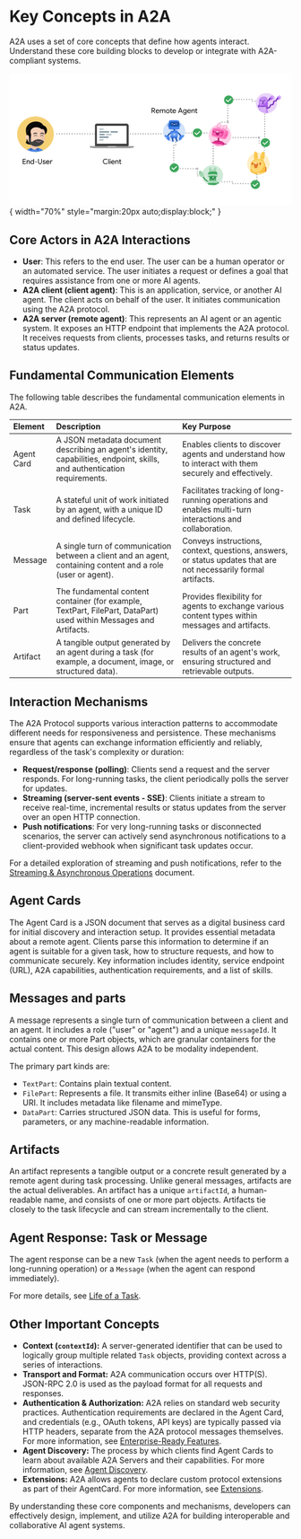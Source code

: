 # Key Concepts in A2A

A2A uses a set of core concepts that define how agents interact.
Understand these core building blocks to develop or integrate with A2A-compliant
systems.

![A2A Actors showing a User, A2A Client (Client Agent), and A2A Server (Remote Agent)](../assets/a2a-actors.png){ width="70%" style="margin:20px auto;display:block;" }

## Core Actors in A2A Interactions

- **User**: This refers to the end user. The user can be a human operator or
   an automated service. The user initiates a request or defines a goal that
   requires assistance from one or more AI agents.
- **A2A client (client agent)**: This is an application, service, or another
   AI agent. The client acts on behalf of the user. It initiates communication
   using the A2A protocol.
- **A2A server (remote agent)**: This represents an AI agent or an agentic
   system. It exposes an HTTP endpoint that implements the A2A protocol. It
   receives requests from clients, processes tasks, and returns results or
   status updates.   
## Fundamental Communication Elements

The following table describes the fundamental communication elements in A2A.


| Element | Description | Key Purpose |
| :------ | :---------- | :---------- |
| Agent Card | A JSON metadata document describing an agent's identity, capabilities, endpoint, skills, and authentication requirements. | Enables clients to discover agents and understand how to interact with them securely and effectively. |
| Task | A stateful unit of work initiated by an agent, with a unique ID and defined lifecycle. | Facilitates tracking of long-running operations and enables multi-turn interactions and collaboration. |
| Message | A single turn of communication between a client and an agent, containing content and a role (user or agent). | Conveys instructions, context, questions, answers, or status updates that are not necessarily formal artifacts. |
| Part | The fundamental content container (for example, TextPart, FilePart, DataPart) used within Messages and Artifacts. | Provides flexibility for agents to exchange various content types within messages and artifacts. |
| Artifact | A tangible output generated by an agent during a task (for example, a document, image, or structured data). | Delivers the concrete results of an agent's work, ensuring structured and retrievable outputs. |


## Interaction Mechanisms

The A2A Protocol supports various interaction patterns to accommodate different
needs for responsiveness and persistence. These mechanisms ensure that agents
can exchange information efficiently and reliably, regardless of the task's
complexity or duration:

-   **Request/response (polling)**: Clients send a request and the server
    responds. For long-running tasks, the client periodically polls the server
    for updates.
-   **Streaming (server-sent events - SSE)**: Clients initiate a stream to
    receive real-time, incremental results or status updates from the server
    over an open HTTP connection.
-   **Push notifications**: For very long-running tasks or disconnected
    scenarios, the server can actively send asynchronous notifications to a
    client-provided webhook when significant task updates occur.

For a detailed exploration of streaming and push notifications, refer to the
[Streaming & Asynchronous Operations](./streaming-and-async.md) document.

## Agent Cards

The Agent Card is a JSON document that serves as a digital business card for
initial discovery and interaction setup. It provides essential metadata about a
remote agent. Clients parse this information to determine if an agent is suitable
for a given task, how to structure requests, and how to communicate securely. Key
information includes identity, service endpoint (URL), A2A capabilities,
authentication requirements, and a list of skills.

## Messages and parts

A message represents a single turn of communication between a client and an
agent. It includes a role ("user" or "agent") and a unique `messageId`. It
contains one or more Part objects, which are granular containers for the actual
content. This design allows A2A to be modality independent.

The primary part kinds are:

  - `TextPart`: Contains plain textual content.
  - `FilePart`: Represents a file. It transmits either inline (Base64) or
   using a URI. It includes metadata like filename and mimeType.
  - `DataPart`: Carries structured JSON data. This is useful for forms,
   parameters, or any machine-readable information.

## Artifacts

An artifact represents a tangible output or a concrete result generated by a
remote agent during task processing. Unlike general messages, artifacts are the
actual deliverables. An artifact has a unique `artifactId`, a human-readable
name, and consists of one or more part objects. Artifacts tie closely to the
task lifecycle and can stream incrementally to the client.

## Agent Response: Task or Message

The agent response can be a new `Task` (when the agent needs to perform a
long-running operation) or a `Message` (when the agent can respond immediately).

For more details, see [Life of a Task](./life-of-a-task.md).

## Other Important Concepts

- **Context (`contextId`):** A server-generated identifier that can be used to logically group multiple related `Task` objects, providing context across a series of interactions.
- **Transport and Format:** A2A communication occurs over HTTP(S). JSON-RPC 2.0 is used as the payload format for all requests and responses.
- **Authentication & Authorization:** A2A relies on standard web security practices. Authentication requirements are declared in the Agent Card, and credentials (e.g., OAuth tokens, API keys) are typically passed via HTTP headers, separate from the A2A protocol messages themselves. For more information, see [Enterprise-Ready Features](./enterprise-ready.md).
- **Agent Discovery:** The process by which clients find Agent Cards to learn about available A2A Servers and their capabilities. For more information, see [Agent Discovery](./agent-discovery.md).
- **Extensions:** A2A allows agents to declare custom protocol extensions as part of their AgentCard. For more information, see [Extensions](./extensions.md).

By understanding these core components and mechanisms, developers can effectively design, implement, and utilize A2A for building interoperable and collaborative AI agent systems.
